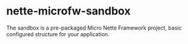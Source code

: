 nette-microfw-sandbox
=====================

The sandbox is a pre-packaged Micro Nette Framework project, basic configured structure for your application. 